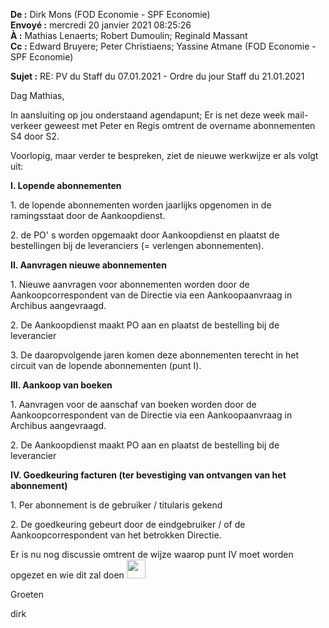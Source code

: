 **De :** Dirk Mons (FOD Economie - SPF Economie)  
**Envoyé :** mercredi 20 janvier 2021 08:25:26  
**&Agrave; :** Mathias Lenaerts; Robert Dumoulin; Reginald Massant  
**Cc :** Edward Bruyere; Peter Christiaens; Yassine Atmane (FOD Economie - SPF Economie)

**Sujet :** RE: PV du Staff du 07.01.2021 - Ordre du jour Staff du 21.01.2021

Dag Mathias,

In aansluiting op jou onderstaand agendapunt; Er is net deze week mail-verkeer geweest met Peter en Regis omtrent de overname abonnementen S4 door S2.

Voorlopig, maar verder te bespreken,  ziet de nieuwe werkwijze er als volgt uit:

**I. Lopende abonnementen**

1\. de lopende abonnementen worden jaarlijks opgenomen in de ramingsstaat door de Aankoopdienst.

2\. de PO' s worden opgemaakt door Aankoopdienst en plaatst de bestellingen bij de leveranciers (= verlengen abonnementen).

**II. Aanvragen nieuwe abonnementen**

1\. Nieuwe aanvragen voor abonnementen worden door de Aankoopcorrespondent van de Directie via een Aankoopaanvraag in Archibus aangevraagd.

2\. De Aankoopdienst maakt PO aan en plaatst de bestelling bij de leverancier

3\. De daaropvolgende jaren komen deze abonnementen terecht in het circuit van de lopende abonnementen (punt I).

**III. Aankoop van boeken**

1\. Aanvragen voor de aanschaf van boeken worden door de Aankoopcorrespondent van de Directie via een Aankoopaanvraag in Archibus aangevraagd.

2\. De Aankoopdienst maakt PO aan en plaatst de bestelling bij de leverancier

**IV. Goedkeuring facturen (ter bevestiging van ontvangen van het abonnement)**

1\. Per abonnement is de gebruiker / titularis gekend

2\. De goedkeuring gebeurt door de eindgebruiker / of de Aankoopcorrespondent van het betrokken Directie.

Er is nu nog discussie omtrent de wijze waarop punt IV moet worden opgezet en wie dit zal doen <img width="30" height="30" src="../_resources/a7e52f71a8964db2b6633fb69e80dfc7.htm"/> 

Groeten

dirk

